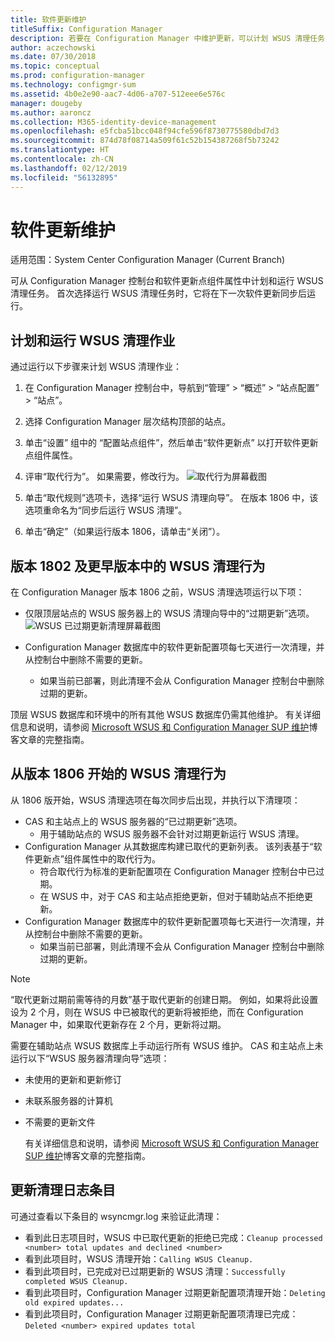 ```yaml
---
title: 软件更新维护
titleSuffix: Configuration Manager
description: 若要在 Configuration Manager 中维护更新，可以计划 WSUS 清理任务，也可以手动运行它。
author: aczechowski
ms.date: 07/30/2018
ms.topic: conceptual
ms.prod: configuration-manager
ms.technology: configmgr-sum
ms.assetid: 4b0e2e90-aac7-4d06-a707-512eee6e576c
manager: dougeby
ms.author: aaroncz
ms.collection: M365-identity-device-management
ms.openlocfilehash: e5fcba51bcc048f94cfe596f8730775580dbd7d3
ms.sourcegitcommit: 874d78f08714a509f61c52b154387268f5b73242
ms.translationtype: HT
ms.contentlocale: zh-CN
ms.lasthandoff: 02/12/2019
ms.locfileid: "56132895"
---
```

# <a name="software-updates-maintenance"></a>软件更新维护

适用范围：System Center Configuration Manager (Current Branch)

可从 Configuration Manager 控制台和软件更新点组件属性中计划和运行 WSUS 清理任务。 首次选择运行 WSUS 清理任务时，它将在下一次软件更新同步后运行。  

## <a name="to-schedule-and-run-the-wsus-cleanup-job"></a>计划和运行 WSUS 清理作业 
通过运行以下步骤来计划 WSUS 清理作业：   

1.  在 Configuration Manager 控制台中，导航到“管理” > “概述” > “站点配置” > “站点”。 
2. 选择 Configuration Manager 层次结构顶部的站点。 

3.  单击“设置”  组中的  “配置站点组件”，然后单击“软件更新点”  以打开软件更新点组件属性。  

4. 评审“取代行为”。 如果需要，修改行为。 
![取代行为屏幕截图](media/sccm-supersedence-behavior.PNG)

5.  单击“取代规则”选项卡，选择“运行 WSUS 清理向导”。 在版本 1806 中，该选项重命名为“同步后运行 WSUS 清理”。 
 
6. 单击“确定”（如果运行版本 1806，请单击“关闭”）。

## <a name="wsus-cleanup-behavior-in-version-1802-and-earlier"></a>版本 1802 及更早版本中的 WSUS 清理行为
在 Configuration Manager 版本 1806 之前，WSUS 清理选项运行以下项： 
- 仅限顶层站点的 WSUS 服务器上的 WSUS 清理向导中的“过期更新”选项。 
![WSUS 已过期更新清理屏幕截图](media/wsus-cleanup-expired.PNG)

-  Configuration Manager 数据库中的软件更新配置项每七天进行一次清理，并从控制台中删除不需要的更新。 
   - 如果当前已部署，则此清理不会从 Configuration Manager 控制台中删除过期的更新。 

顶层 WSUS 数据库和环境中的所有其他 WSUS 数据库仍需其他维护。 有关详细信息和说明，请参阅 [Microsoft WSUS 和 Configuration Manager SUP 维护](https://blogs.technet.microsoft.com/configurationmgr/2016/01/26/the-complete-guide-to-microsoft-wsus-and-configuration-manager-sup-maintenance/)博客文章的完整指南。 


## <a name="wsus-cleanup-behavior-starting-in-version-1806"></a>从版本 1806 开始的 WSUS 清理行为
从 1806 版开始，WSUS 清理选项在每次同步后出现，并执行以下清理项：<!--1357898 -->
- CAS 和主站点上的 WSUS 服务器的“已过期更新”选项。
    - 用于辅助站点的 WSUS 服务器不会针对过期更新运行 WSUS 清理。 
- Configuration Manager 从其数据库构建已取代的更新列表。 该列表基于“软件更新点”组件属性中的取代行为。 
    - 符合取代行为标准的更新配置项在 Configuration Manager 控制台中已过期。
    - 在 WSUS 中，对于 CAS 和主站点拒绝更新，但对于辅助站点不拒绝更新。
- Configuration Manager 数据库中的软件更新配置项每七天进行一次清理，并从控制台中删除不需要的更新。 
    - 如果当前已部署，则此清理不会从 Configuration Manager 控制台中删除过期的更新。 

> [!NOTE]
> “取代更新过期前需等待的月数”基于取代更新的创建日期。 例如，如果将此设置设为 2 个月，则在 WSUS 中已被取代的更新将被拒绝，而在 Configuration Manager 中，如果取代更新存在 2 个月，更新将过期。 

需要在辅助站点 WSUS 数据库上手动运行所有 WSUS 维护。 CAS 和主站点上未运行以下“WSUS 服务器清理向导”选项：

- 未使用的更新和更新修订
- 未联系服务器的计算机
- 不需要的更新文件

  有关详细信息和说明，请参阅 [Microsoft WSUS 和 Configuration Manager SUP 维护](https://blogs.technet.microsoft.com/configurationmgr/2016/01/26/the-complete-guide-to-microsoft-wsus-and-configuration-manager-sup-maintenance/)博客文章的完整指南。 

## <a name="updates-cleanup-log-entries"></a>更新清理日志条目
 
可通过查看以下条目的 wsyncmgr.log 来验证此清理： 
  - 看到此日志项目时，WSUS 中已取代更新的拒绝已完成：`Cleanup processed <number> total updates and declined <number>`
  - 看到此项目时，WSUS 清理开始：`Calling WSUS Cleanup.`
  - 看到此项目时，已完成对已过期更新的 WSUS 清理：`Successfully completed WSUS Cleanup.`
  - 看到此项目时，Configuration Manager 过期更新配置项清理开始：`Deleting old expired updates...`
  - 看到此项目时，Configuration Manager 过期更新配置项清理已完成：`Deleted <number> expired updates total`
